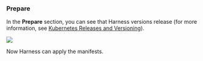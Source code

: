 ### Prepare

In the **Prepare** section, you can see that Harness versions release (for more information, see [Kubernetes Releases and Versioning](../../cd-technical-reference/cd-k8s-ref/kubernetes-releases-and-versioning.md)).

![](./static/create-a-kubernetes-canary-deployment-11.png)

Now Harness can apply the manifests.
